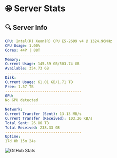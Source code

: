 # 🌐 Server Stats
## 🔍 Server Info
```yaml
CPU: Intel(R) Xeon(R) CPU E5-2699 v4 @ 1324.96MHz
CPU Usage: 1.00%
Cores: 44P | 88T
-----------------------------------
Memory:
Current Usage: 145.59 GB/503.74 GB
Available: 354.73 GB
-----------------------------------
Disk:
Current Usage: 61.01 GB/1.71 TB
Free: 1.57 TB
-----------------------------------
GPU:
No GPU detected
-----------------------------------
Network:
Current Transfer (Sent): 13.13 MB/s
Current Transfer (Received): 103.26 KB/s
Total Sent: 26.86 TB
Total Received: 238.33 GB
-----------------------------------
Uptime:
17d 0h 15m 24s
```
![GitHub Stats](https://img.shields.io/badge/Updated-2025-03-24_21:38:13-blue)